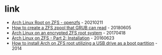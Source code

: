 # link

* [Arch Linux Root on ZFS - openzfs](https://openzfs.github.io/openzfs-docs/Getting%20Started/Arch%20Linux/Arch%20Linux%20Root%20on%20ZFS.html) - 20210211
* [How to create a ZFS zpool that GRUB can read](https://unix.stackexchange.com/questions/447960/how-to-create-a-zfs-zpool-that-grub-can-read) - 20180605
* [Arch Linux on an encrypted ZFS root system](https://aaronlauterer.com/blog/2017/04/arch-linux-on-an-encrypted-zfs-root-system/) - 20170418
* [Arch Linux on ZFS - Part 2: Installation](https://ramsdenj.com/2016/06/23/arch-linux-on-zfs-part-2-installation.html) - 20160623
* [How to install Arch on ZFS root utilizing a USB drive as a boot partition](https://www.reddit.com/r/archlinux/comments/1ttjv7/how_to_install_arch_on_zfs_root_utilizing_a_usb/) - 2014

